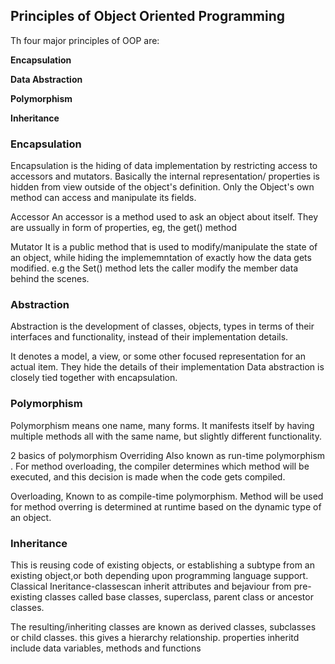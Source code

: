 ## Principles of Object Oriented Programming

Th four major principles of OOP are:

**Encapsulation**

**Data Abstraction**

**Polymorphism**

**Inheritance**


### Encapsulation

Encapsulation is the hiding of data implementation by restricting access to accessors and mutators.
Basically the internal representation/ properties is hidden from view outside of the object's definition. Only the Object's own method can access and manipulate its fields.

Accessor
An accessor is a method used to ask an object about itself. They are ussually in form of properties, eg, the get() method

Mutator
It is a public method that is used to modify/manipulate the state of an object, while hiding the implememntation of exactly how the data gets modified. e.g the Set() method lets the caller modify the member data behind the scenes.



### Abstraction

Abstraction is the development of classes, objects, types in terms of their interfaces and functionality, instead of their implementation details. 

It denotes a model, a view, or some other focused representation for an actual item. They hide the details of their implementation
Data abstraction is closely tied together with encapsulation. 


### Polymorphism

Polymorphism means one name, many forms. It manifests itself by having multiple methods all with the same name, but slightly different functionality.

2 basics of polymorphism
Overriding
Also known as run-time polymorphism . For method overloading, the compiler determines which method will be executed, and this decision is made when the code gets compiled.

Overloading,
Known to as compile-time polymorphism. Method will be used for method overring is determined at runtime based on the dynamic type of an object.
 



### Inheritance

This is reusing code of existing objects, or establishing a subtype from an existing object,or both depending upon programming language support. 
Classical Ineritance-classescan inherit attributes and bejaviour from pre-existing  classes called base classes, superclass, parent class or ancestor classes. 

The resulting/inheriting classes are known as derived classes, subclasses or child classes. this gives a hierarchy relationship.
properties inheritd include data variables, methods and functions
